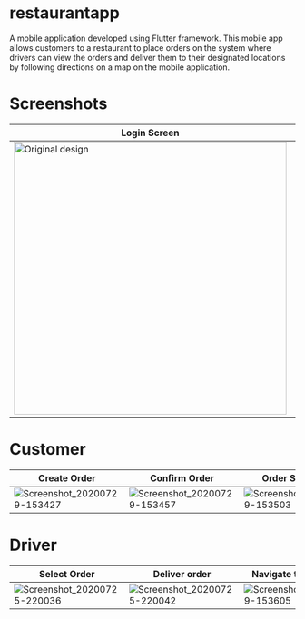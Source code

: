 # restaurantapp
A mobile application developed using Flutter framework.
This mobile app allows customers to a restaurant to place orders on the system where drivers can view the orders and deliver them to their designated locations by following directions on a map on the mobile application.

# Screenshots

Login Screen | Landingpage | 
------------ | ------------- |
<img src="https://user-images.githubusercontent.com/52527906/88804804-b6d2bb80-d1ae-11ea-8330-a02a4f246c09.png" alt="Original design" height="480"/> | <img src="https://user-images.githubusercontent.com/52527906/88805183-22b52400-d1af-11ea-9a6e-57875db6cb8e.png" alt="My result" height="480"/> |


# Customer 
Create Order | Confirm Order | Order Submited |
------------ | ------------- | -------------- |
![Screenshot_20200729-153427](https://user-images.githubusercontent.com/52527906/88807202-b8ea4980-d1b1-11ea-9739-4a866543ed2b.png) | ![Screenshot_20200729-153457](https://user-images.githubusercontent.com/52527906/88807294-d7504500-d1b1-11ea-9886-b4ad3cf165ba.png) | ![Screenshot_20200729-153503](https://user-images.githubusercontent.com/52527906/88807175-acfe8780-d1b1-11ea-938d-7bc41b192149.png) | 


# Driver 
Select Order | Deliver order | Navigate to Address |
------------ | ------------- | -------------- |
![Screenshot_20200725-220036](https://user-images.githubusercontent.com/52527906/88805168-1d57d980-d1af-11ea-8fa6-a0e3bc150882.png) | ![Screenshot_20200725-220042](https://user-images.githubusercontent.com/52527906/88805142-15983500-d1af-11ea-9f81-df7f77d0e740.png) | ![Screenshot_20200729-153605](https://user-images.githubusercontent.com/52527906/88807152-a2dc8900-d1b1-11ea-84b4-74989a45e1f4.png) | 


 



 

